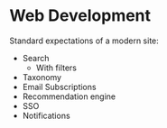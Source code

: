# Web Development

Standard expectations of a modern site:

* Search
  * With filters
* Taxonomy
* Email Subscriptions
* Recommendation engine
* SSO
* Notifications

